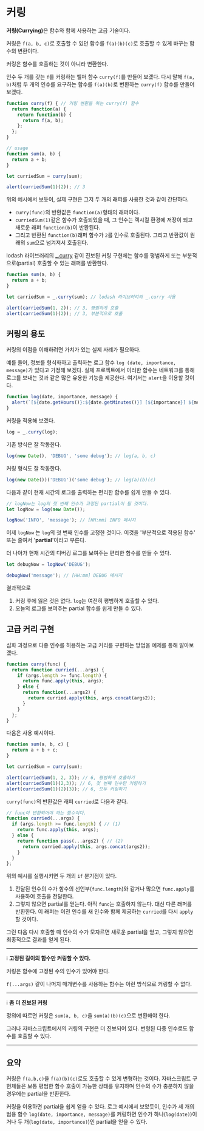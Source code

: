 # 커링
<strong>커링(Currying)</strong>은 함수와 함께 사용하는 고급 기술이다.

커링은 `f(a, b, c)`로 호출할 수 있던 함수를 `f(a)(b)(c)`로 호출할 수 있게 바꾸는 함수의 변환이다.

커링은 함수를 호출하는 것이 아니라 변환한다.

인수 두 개를 갖는 `f`를 커링하는 헬퍼 함수 `curry(f)`를 만들어 보겠다. 다시 말해 `f(a, b)`처럼 두 개의 인수를 요구하는 함수를 `f(a)(b)`로 변환하는 `curry(f)` 함수를 만들어 보겠다.
```js
function curry(f) { // 커링 변환을 하는 curry(f) 함수
  return function(a) {
    return function(b) {
      return f(a, b);
    };
  };
}

// usage
function sum(a, b) {
  return a + b;
}

let curriedSum = curry(sum);

alert(curriedSum(1)(2)); // 3
```
위의 예시에서 보듯이, 실제 구현은 그저 두 개의 래퍼를 사용한 것과 같이 간단하다.
- `curry(func)`의 반환값은 `function(a)`형태의 래퍼이다.
- `curriedSum(1)`같은 함수가 호출되었을 때, 그 인수는 렉시컬 환경에 저장이 되고 새로운 래퍼 `function(b)`이 반환된다.
- 그리고 반환된 `function(b)`래퍼 함수가 `2`를 인수로 호출된다. 그리고 반환값이 원래의 `sum`으로 넘겨져서 호출된다.

lodash 라이브러리의 [_.curry](https://lodash.com/docs#curry) 같이 진보된 커링 구현체는 함수를 평범하게 또는 부분적으로(partial) 호출할 수 있는 래퍼를 반환한다.
```js
function sum(a, b) {
  return a + b;
}

let carriedSum = _.curry(sum); // lodash 라이브러리의 _.curry 사용

alert(carriedSum(1, 2)); // 3, 평범하게 호출
alert(carriedSum(1)(2)); // 3, 부분적으로 호출
```

## 커링의 용도
커링의 이점을 이해하려면 가치가 있는 실제 사례가 필요하다.

예를 들어, 정보를 형식화하고 출력하는 로그 함수 `log (date, importance, message)`가 있다고 가정해 보겠다. 실제 프로젝트에서 이러한 함수는 네트워크를 통해 로그를 보내는 것과 같은 많은 유용한 기능을 제공한다. 여기서는 `alert`을 이용할 것이다.
```js
function log(date, importance, message) {
  alert(`[${date.getHours()}:${date.getMinutes()}] [${importance}] ${message}`);
}
```
커링을 적용해 보겠다.
```js
log = _.curry(log);
```
기존 방식은 잘 작동한다.
```js
log(new Date(), 'DEBUG', 'some debug'); // log(a, b, c)
```
커링 형식도 잘 작동한다.
```js
log(new Date())('DEBUG')('some debug'); // log(a)(b)(c)
```
다음과 같이 현재 시간의 로그를 출력하는 편리한 함수를 쉽게 만들 수 있다.
```js
// logNow는 log의 첫 번째 인수가 고정된 partial이 될 것이다.
let logNow = log(new Date());

logNow('INFO', 'message'); // [HH:mm] INFO 메시지
```
이제 `logNow` 는 `log`의 첫 번째 인수를 고정한 것이다. 이것을 '부분적으로 적용된 함수' 또는 줄여서 '**partial**'이라고 부른다.

더 나아가 현재 시간의 디버깅 로그를 보여주는 편리한 함수를 만들 수 있다.
```js
let debugNow = logNow('DEBUG');

debugNow('message'); // [HH:mm] DEBUG 메시지
```
결과적으로
1. 커링 후에 잃은 것은 없다. `log`는 여전히 평범하게 호출할 수 있다.
2. 오늘의 로그를 보여주는 partial 함수를 쉽게 만들 수 있다.

## 고급 커리 구현
심화 과정으로 다중 인수를 허용하는 고급 커리를 구현하는 방법을 예제를 통해 알아보겠다.
```js
function curry(func) {
  return function curried(...args) {
    if (args.length >= func.length) {
      return func.apply(this, args);
    } else {
      return function(...args2) {
        return curried.apply(this, args.concat(args2));
      }
    }
  };
}
```
다음은 사용 예시이다.
```js
function sum(a, b, c) {
  return a + b + c;
}

let curriedSum = curry(sum);

alert(curriedSum(1, 2, 3)); // 6, 평범하게 호출하기
alert(curriedSum(1)(2,3)); // 6, 첫 번째 인수만 커링하기
alert(curriedSum(1)(2)(3)); // 6, 모두 커링하기
```
`curry(func)`의 반환값은 래퍼 `curried`로 다음과 같다.
```js
// func이 변환되어야 하는 함수이다.
function curried(...args) {
  if (args.length >= func.length) { // (1)
    return func.apply(this, args);
  } else {
    return function pass(...args2) { // (2)
      return curried.apply(this, args.concat(args2));
    }
  }
};
```
위의 예시를 실행시키면 두 개의 `if` 분기점이 있다.

1. 전달된 인수의 수가 함수의 선언부(`func.length`)와 같거나 많으면 `func.apply`를 사용하여 호출을 전달한다.
2. 그렇지 않으면 partial를 얻는다. 아직 `func`는 호출하지 않는다. 대신 다른 래퍼를 반환한다. 이 래퍼는 이전 인수를 새 인수와 함께 제공하는 `curried`를 다시 `apply`할 것이다.

그런 다음 다시 호출할 때 인수의 수가 모자르면 새로운 partial을 얻고, 그렇지 않으면 최종적으로 결과를 얻게 된다.

---
:information_source: **고정된 길이의 함수만 커링할 수 있다.**

커링은 함수에 고정된 수의 인수가 있어야 한다.

`f(...args)` 같이 나머지 매개변수를 사용하는 함수는 이런 방식으로 커링할 수 없다.

---
:information_source:  **좀 더 진보된 커링**

정의에 따르면 커링은 `sum(a, b, c)`을 `sum(a)(b)(c)`으로 변환해야 한다.

그러나 자바스크립트에서의 커링의 구현은 더 진보되어 있다. 변형된 다중 인수로도 함수를 호출할 수 있다.

---

## 요약
커링은 `f(a,b,c)`을 `f(a)(b)(c)`로도 호출할 수 있게 변형하는 것이다. 자바스크립트 구현체들은 보통 평범한 함수 호출이 가능한 상태를 유지하며 인수의 수가 충분하지 않을 경우에는 partial을 반환한다.

커링을 이용하면 partial을 쉽게 얻을 수 있다. 로그 예시에서 보았듯이, 인수가 세 개의 범용 함수 `log(date, importance, message)`를 커링하면 인수가 하나(`log(date)`)이거나 두 개(`log(date, importance)`)인 partial을 얻을 수 있다.
